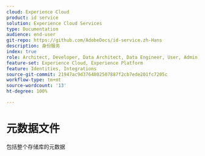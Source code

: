 ```yaml
---
cloud: Experience Cloud
product: id service
solution: Experience Cloud Services
type: Documentation
audience: end-user
git-repo: https://github.com/AdobeDocs/id-service.zh-Hans
description: 身份服务
index: true
role: Architect, Developer, Data Architect, Data Engineer, User, Admin, Leader
feature-set: Experience Cloud, Experience Platform
feature: Identities, Integrations
source-git-commit: 21947ac9d3764802507887f2cb7ede201fc7205c
workflow-type: tm+mt
source-wordcount: '13'
ht-degree: 100%

---
```



# 元数据文件

包括整个存储库的元数据